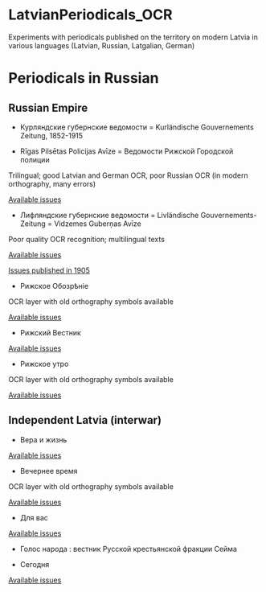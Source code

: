 # LatvianPeriodicals_OCR
Experiments with periodicals published on the territory on modern Latvia in various languages (Latvian, Russian, Latgalian, German)

# Periodicals in Russian

## Russian Empire

* Курляндские губернские ведомости = Kurländische Gouvernements Zeitung, 1852-1915


* Rīgas Pilsētas Policijas Avīze = Ведомости Рижской Городской полиции

Trilingual; good Latvian and German OCR, poor Russian OCR (in modern orthography, many errors)

[Available issues](http://periodika.lv/#periodical;id=3943548494932466414337361142002956794)

* Лифляндские губернские ведомости = Livländische Gouvernements-Zeitung = Vidzemes Guberņas Avīze

Poor quality OCR recognition; multilingual texts

[Available issues](https://dea.digar.ee/cgi-bin/dea?a=cl&cl=CL1&sp=livzeitung&l=en)

[Issues published in 1905](http://datatest.lnb.lv/digitala_biblioteka/laikraksti/VidzGubAvize/index.htm)


* Рижское Обозрѣніе

OCR layer with old orthography symbols available 

[Available issues](http://periodika.lv/#periodical;id=26633521346598475474666534128088861199)


* Рижский Вестник

[Available issues](http://datatest.lnb.lv/digitala_biblioteka/laikraksti/RizskijVestnik/index.htm)

* Рижское утро

OCR layer with old orthography symbols available 

[Available issues](http://periodika.lv/periodika2-viewer/view/index-dev.html?lang=fr#panel:pi|issue:/riut1915n001|issueType:P)

## Independent Latvia (interwar)

* Вера и жизнь

[Available issues](http://periodika.lv/#periodical;id=132253963118353750298978754602598748995)

* Вечернее время

OCR layer with old orthography symbols available 

[Available issues](http://periodika.lv/#periodicalItems;periodicalId=91744821138094733533839386800071546637)

* Для вас

[Available issues](http://periodika.lv/#periodicalItems;periodicalId=112200271155394575688621302084098270225)

* Голос народа : вестник Русской крестьянской фракции Сейма

* Сегодня

[Available issues](http://periodika.lv/#periodical;id=144107334857668552882337148291775094398)
